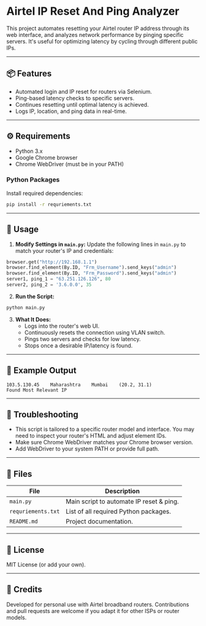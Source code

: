 # Airtel IP Reset And Ping Analyzer

This project automates resetting your Airtel router IP address through its web interface, and analyzes network performance by pinging specific servers. It's useful for optimizing latency by cycling through different public IPs.

---

## 📦 Features
- Automated login and IP reset for routers via Selenium.
- Ping-based latency checks to specific servers.
- Continues resetting until optimal latency is achieved.
- Logs IP, location, and ping data in real-time.

---

## ⚙️ Requirements
- Python 3.x
- Google Chrome browser
- Chrome WebDriver (must be in your PATH)

### Python Packages
Install required dependencies:

```bash
pip install -r requriements.txt
```

---

## 🚀 Usage
1. **Modify Settings in `main.py`:**
   Update the following lines in `main.py` to match your router's IP and credentials:

```python
browser.get("http://192.168.1.1")
browser.find_element(By.ID, "Frm_Username").send_keys("admin")
browser.find_element(By.ID, "Frm_Password").send_keys("admin")
server1, ping_1 = "63.251.126.126", 80
server2, ping_2 = '3.6.0.0', 35
```

2. **Run the Script:**

```bash
python main.py
```

3. **What It Does:**
   - Logs into the router's web UI.
   - Continuously resets the connection using VLAN switch.
   - Pings two servers and checks for low latency.
   - Stops once a desirable IP/latency is found.

---

## 📄 Example Output
```
103.5.130.45    Maharashtra    Mumbai    (20.2, 31.1)
Found Most Relevant IP
```

---

## 🔧 Troubleshooting
- This script is tailored to a specific router model and interface. You may need to inspect your router's HTML and adjust element IDs.
- Make sure Chrome WebDriver matches your Chrome browser version.
- Add WebDriver to your system PATH or provide full path.

---

## 📁 Files
| File               | Description                              |
|--------------------|------------------------------------------|
| `main.py`          | Main script to automate IP reset & ping. |
| `requriements.txt` | List of all required Python packages.    |
| `README.md`        | Project documentation.                   |

---

## 📜 License
MIT License (or add your own).

---

## 🙏 Credits
Developed for personal use with Airtel broadband routers. Contributions and pull requests are welcome if you adapt it for other ISPs or router models.
